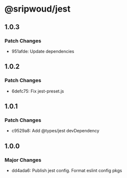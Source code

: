 # @sripwoud/jest

## 1.0.3

### Patch Changes

- 951afde: Update dependencies

## 1.0.2

### Patch Changes

- 6defc75: Fix jest-preset.js

## 1.0.1

### Patch Changes

- c9529a8: Add @types/jest devDependency

## 1.0.0

### Major Changes

- dd4ada6: Publish jest config. Format eslint config pkgs
